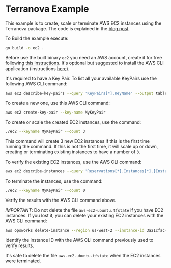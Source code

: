 # Terranova Example

This example is to create, scale or terminate AWS EC2 instances using the Terranova package. The code is explained in the [blog post](http://blog.johandry.com/post/terranova-terraform-from-go/).

To Build the example execute:

```bash
go build -o ec2 .
```

Before use the built binary `ec2` you need an AWS account, create it for free following [this instructions](https://aws.amazon.com/premiumsupport/knowledge-center/create-and-activate-aws-account/). It's optional but suggested to install the AWS CLI application (instructions [here](https://docs.aws.amazon.com/cli/latest/userguide/cli-chap-install.html)).

It's required to have a Key Pair. To list all your available KeyPairs use the following AWS CLI command:

```bash
aws ec2 describe-key-pairs --query 'KeyPairs[*].KeyName' --output table
```

To create a new one, use this AWS CLI command:

```bash
aws ec2 create-key-pair --key-name MyKeyPair
```

To create or scale the created EC2 instances, use the command:

```bash
./ec2 --keyname MyKeyPair --count 3
```

This command will create 3 new EC2 instances if this is the first time running the command. If this is not the first time, it will scale up or down, creating or terminating existing instances to have a number of `3`.

To verify the existing EC2 instances, use the AWS CLI command:

```bash
aws ec2 describe-instances --query 'Reservations[*].Instances[*].[InstanceId, PublicIpAddress, State.Name]' --output table
```

To terminate the instances, use the command:

```bash
./ec2 --keyname MyKeyPair --count 0
```

Verify the results with the AWS CLI command above.

*IMPORTANT*: Do not delete the file `aws-ec2-ubuntu.tfstate` if you have EC2 instances. If you lost it, you can delete your existing EC2 instances with the AWS CLI command:

```bash
aws opsworks delete-instance --region us-west-2 --instance-id 3a21cfac-4a1f-4ce2-a921-b2cfba6f7771
```

Identify the instance ID with the AWS CLI command previously used to verify results.

It's safe to delete the file `aws-ec2-ubuntu.tfstate` when the EC2 instances were terminated.